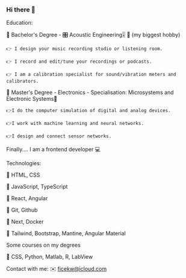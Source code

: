 ### Hi there 👋

   Education: 

💪 Bachelor's Degree -  🎛 Acoustic Engineering🎚 💪 (my biggest hobby)

    👉 I design your music recording studio or listening room. 

    👉 I record and edit/tune your recordings or podcasts. 

    👉 I am a calibration specialist for sound/vibration meters and calibrators.
    
💪 Master's Degree - Electronics - Specialisation: Microsystems and Electronic Systems💪

    👉I do the computer simulation of digital and analog devices.

    👉I work with machine learning and neural networks. 

    👉I design and connect sensor networks.

Finally....
I am a frontend developer 💻
 
Technologies:
 
🧩 HTML, CSS

🧩 JavaScript, TypeScript

🧩 React, Angular

🧩 Git, Github

🧩 Next, Docker


🧩 Tailwind, Bootstrap, Mantine, Angular Material


Some courses on my degrees

🧩 CSS, Python, Matlab, R, LabView



Contact with me: ✉️ ficekw@icloud.com
